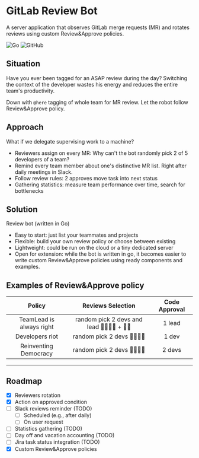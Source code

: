 # GitLab Review Bot

A server application that observes GitLab merge requests (MR) and rotates reviews using custom Review&Approve policies.

<img alt="Go" src="https://img.shields.io/badge/Go-00ADD8?style=for-the-badge&logo=go&logoColor=white"> <img alt="GitHub" src="https://img.shields.io/github/license/spatecon/gitlab-review-bot?color=blue&style=for-the-badge">

## Situation

Have you ever been tagged for an ASAP review during the day? Switching the context of the developer wastes his energy
and reduces the entire team's productivity.

Down with `@here` tagging of whole team for MR review. Let the robot follow Review&Approve policy.

## Approach

What if we delegate supervising work to a machine?

- Reviewers assign on every MR: Why can't the bot randomly pick 2 of 5 developers of a team?
- Remind every team member about one's distinctive MR list. Right after daily meetings in Slack.
- Follow review rules: 2 approves move task into next status
- Gathering statistics: measure team performance over time, search for bottlenecks

## Solution

Review bot (written in Go)

- Easy to start: just list your teammates and projects
- Flexible: build your own review policy or choose between existing
- Lightweight: could be run on the cloud or a tiny dedicated server
- Open for extension: while the bot is written in go, it becomes easier to write custom Review&Approve policies using
  ready components and examples.

## Examples of Review&Approve policy

|          Policy          |                Reviews Selection                | Code Approval |
|:------------------------:|:-----------------------------------------------:|:-------------:|
| TeamLead is always right | random pick 2 devs and lead 👩‍💻🧑‍💻 + 🧙‍♂️️ |    1 lead     |
|     Developers riot      |          random pick 2 devs 👩‍💻🧑‍💻          |     1 dev     |
|  Reinventing Democracy   |          random pick 2 devs 👩‍💻👨‍💻          |    2 devs     |

---

## Roadmap

- [x] Reviewers rotation
- [x] Action on approved condition
- [ ] Slack reviews reminder (TODO)
    - [ ] Scheduled (e.g., after daily)
    - [ ] On user request
- [ ] Statistics gathering (TODO)
- [ ] Day off and vacation accounting (TODO)
- [ ] Jira task status integration (TODO)
- [x] Custom Review&Approve policies